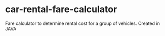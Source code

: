 # car-rental-fare-calculator
Fare calculator to determine rental cost for a group of vehicles. Created in JAVA
